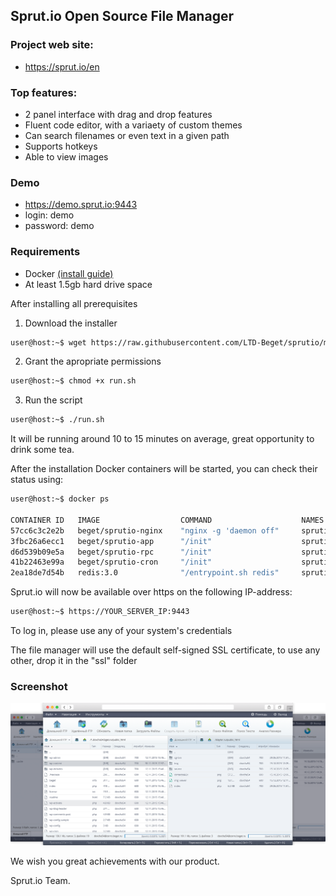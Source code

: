 ## Sprut.io Open Source File Manager

### Project web site:
 * https://sprut.io/en

### Top features:

 * 2 panel interface with drag and drop features
 * Fluent code editor, with a variaety of custom themes
 * Can search filenames or even text in a given path
 * Supports hotkeys
 * Able to view images

### Demo
 * https://demo.sprut.io:9443
 * login:    demo
 * password: demo
 
### Requirements

 * Docker [(install guide)](https://docs.docker.com/engine/installation/)
 * At least 1.5gb hard drive space
 
After installing all prerequisites 

1) Download the installer

```*.sh
user@host:~$ wget https://raw.githubusercontent.com/LTD-Beget/sprutio/master/run.sh
```

2) Grant the apropriate permissions

```*.sh
user@host:~$ chmod +x run.sh
```

3) Run the script

```*.sh
user@host:~$ ./run.sh
```

It will be running around 10 to 15 minutes on average, great opportunity to drink some tea.

After the installation Docker containers will be started, you can check their status using:

```*.sh
user@host:~$ docker ps

CONTAINER ID   IMAGE                  COMMAND                    NAMES
57cc6c3c2e2b   beget/sprutio-nginx    "nginx -g 'daemon off"     sprutio_nginx_1
3fbc26a6ecc1   beget/sprutio-app      "/init"                    sprutio_app_1
d6d539b09e5a   beget/sprutio-rpc      "/init"                    sprutio_rpc_1
41b22463e99a   beget/sprutio-cron     "/init"                    sprutio_cron_1
2ea18de7d54b   redis:3.0              "/entrypoint.sh redis"     sprutio_redis_
```


Sprut.io will now be available over https on the following IP-address:

```*.sh
user@host:~$ https://YOUR_SERVER_IP:9443
```

To log in, please use any of your system's credentials

The file manager will use the default self-signed SSL certificate, to use any other, drop it in the "ssl" folder

### Screenshot 

![Main screen image](promo/slider_ui.png)

We wish you great achievements with our product.

Sprut.io Team.
